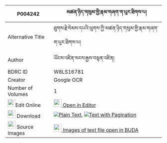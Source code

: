 |P004242|མཚན་ཉིད་གསུམ་གྱི་རྣམ་གཞག་ག་པུར་ཐིགས་པ། 
| --- | --- 
|Alternative Title |ཐུགས་རྗེ་སེམས་དཔའི་ལུགས་ཀྱི་མཚན་ཉིད་གསུམ་གྱི་རྣམ་གཞག་ག་པུར་ཐིགས་པ།
|Author| ཡོངས་འཛིན་སངས་རྒྱས་བསྟན་འཛིན།
|BDRC ID | W8LS16781
|Creator | Google OCR
|Number of Volumes| 1
|<img width="25" src="https://img.icons8.com/color/25/000000/edit-property.png">Edit Online| [<img width="25" src="https://avatars.githubusercontent.com/u/45091458?s=200&v=4"> Open in Editor](http://editor.openpecha.org/P004242)
|<img width="25" src="https://img.icons8.com/fluent/48/000000/download-2.png"/>  Download | [![](https://img.icons8.com/color/20/000000/txt.png)Plain Text](https://github.com/Openpecha/P004242/releases/download/v1/tsennyisum_gyi_namshyak_gapur__plain_P004242.zip), [![](https://img.icons8.com/color/20/000000/txt.png)Text with Pagination](https://github.com/Openpecha/P004242/releases/download/v1/tsennyisum_gyi_namshyak_gapur__pages_P004242.zip)
|<img width="25" src="https://img.icons8.com/plasticine/100/000000/pictures-folder.png"/>  Source Images | [<img width="25" src="https://library.bdrc.io/icons/BUDA-small.svg"> Images of text file open in BUDA](https://library.bdrc.io/show/bdr:W8LS16781)